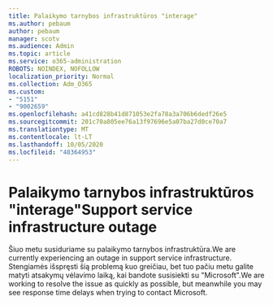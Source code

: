 ```yaml
---
title: Palaikymo tarnybos infrastruktūros "interage"
ms.author: pebaum
author: pebaum
manager: scotv
ms.audience: Admin
ms.topic: article
ms.service: o365-administration
ROBOTS: NOINDEX, NOFOLLOW
localization_priority: Normal
ms.collection: Adm_O365
ms.custom:
- "5151"
- "9002659"
ms.openlocfilehash: a41cd828b41d871053e2fa78a3a706b6dedf26e5
ms.sourcegitcommit: 201c70a805ee76a13f97696e5a07ba27d0ce70a7
ms.translationtype: MT
ms.contentlocale: lt-LT
ms.lasthandoff: 10/05/2020
ms.locfileid: "48364953"
---
```

# <a name="support-service-infrastructure-outage"></a><span data-ttu-id="40556-102">Palaikymo tarnybos infrastruktūros "interage"</span><span class="sxs-lookup"><span data-stu-id="40556-102">Support service infrastructure outage</span></span>

<span data-ttu-id="40556-103">Šiuo metu susiduriame su palaikymo tarnybos infrastruktūra.</span><span class="sxs-lookup"><span data-stu-id="40556-103">We are currently experiencing an outage in support service infrastructure.</span></span> <span data-ttu-id="40556-104">Stengiamės išspręsti šią problemą kuo greičiau, bet tuo pačiu metu galite matyti atsakymų vėlavimo laiką, kai bandote susisiekti su "Microsoft".</span><span class="sxs-lookup"><span data-stu-id="40556-104">We are working to resolve the issue as quickly as possible, but meanwhile you may see response time delays when trying to contact Microsoft.</span></span>
